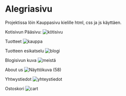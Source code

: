 # Alegriasivu
Projektissa löin Kauppasivu kielille html, css ja js käyttäen.

Kotisivun Pääsivu:
![kötisivu](https://github.com/CAmelhor/Alegriasivu/assets/134746415/9ff000c0-3f10-4724-950c-f4800ec6d560)

Tuotteet
![kauppa](https://github.com/CAmelhor/Alegriasivu/assets/134746415/5b92693b-ff34-49d3-84ae-089ffe74832c)

Tuotteen esikatselu
![blogi](https://github.com/CAmelhor/Alegriasivu/assets/134746415/9fa98753-4d77-4496-84d9-a0f87278cf2c)

Blogisivun kuva
![meistä](https://github.com/CAmelhor/Alegriasivu/assets/134746415/94e70db3-afb0-4572-b29a-67343c4ff2cd)

About us
![Näyttökuva (58)](https://github.com/CAmelhor/Alegriasivu/assets/134746415/bc78db00-4b95-413b-9cae-f1a5cefcd0d1)

Yhtwystiedot
![yhteystiedot](https://github.com/CAmelhor/Alegriasivu/assets/134746415/c5d73369-ba7e-4d6c-ab2d-e863734b69e6)

Ostoskori
![cart](https://github.com/CAmelhor/Alegriasivu/assets/134746415/d07f5d7b-8563-4d49-b142-e593797ee657)
